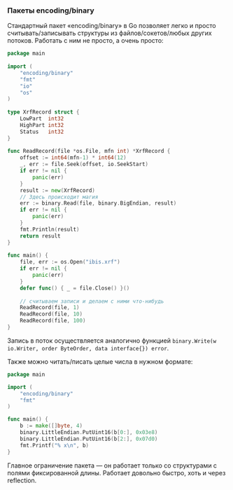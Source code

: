 ### Пакеты encoding/binary

Стандартный пакет «encoding/binary» в Go позволяет легко и просто считывать/записывать структуры из файлов/сокетов/любых других потоков. Работать с ним не просто, а очень просто:

```go
package main
 
import (
    "encoding/binary"
    "fmt"
    "io"
    "os"
)
 
type XrfRecord struct {
    LowPart  int32
    HighPart int32
    Status   int32
}
 
func ReadRecord(file *os.File, mfn int) *XrfRecord {
    offset := int64(mfn-1) * int64(12)
    _, err := file.Seek(offset, io.SeekStart)
    if err != nil {
        panic(err)
    }
    result := new(XrfRecord)
    // Здесь происходит магия
    err := binary.Read(file, binary.BigEndian, result)
    if err != nil {
        panic(err)
    }
    fmt.Println(result)
    return result
}
 
func main() {
    file, err := os.Open("ibis.xrf")
    if err != nil {
        panic(err)
    }
    defer func() { _ = file.Close() }()
 
    // считываем записи и делаем с ними что-нибудь
    ReadRecord(file, 1)
    ReadRecord(file, 10)
    ReadRecord(file, 100)
}
```

Запись в поток осуществляется аналогично функцией `binary.Write(w io.Writer, order ByteOrder, data interface{}) error`. 

Также можно читать/писать целые числа в нужном формате:

```go
package main

import (
	"encoding/binary"
	"fmt"
)

func main() {
	b := make([]byte, 4)
	binary.LittleEndian.PutUint16(b[0:], 0x03e8)
	binary.LittleEndian.PutUint16(b[2:], 0x07d0)
	fmt.Printf("% x\n", b)
}
```

Главное ограничение пакета — он работает только со структурами с полями фиксированной длины. Работает довольно быстро, хоть и через reflection.
